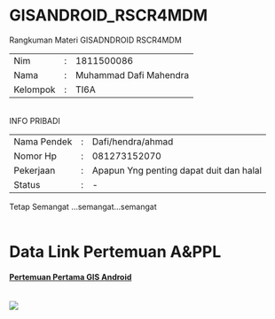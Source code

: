 # GISANDROID_RSCR4MDM
Rangkuman Materi GISADNDROID RSCR4MDM

<table>
  <tr> <td> Nim</td> <td> : </td> <td> 1811500086 </td> </tr>
  <tr> <td> Nama</td> <td> : </td> <td> Muhammad Dafi Mahendra </td> </tr>
  <tr> <td> Kelompok </td> <td> : </td> <td> TI6A </td> </tr>
</table>
<br>
INFO PRIBADI <br>
<table border ="0">
  <tr>
    <td> Nama Pendek</td> <td> : </td> <td> Dafi/hendra/ahmad </td>
  </tr>
  <tr>
    <td> Nomor Hp</td> <td> : </td> <td> 081273152070  </td>
  </tr>
  <tr>
    <td> Pekerjaan </td> <td> : </td> <td> Apapun Yng penting dapat duit dan halal </td>
  </tr>
  <tr>
    <td>Status</td> <td> : </td> <td> -  </td>
  </tr>
</table>
Tetap Semangat ...semangat...semangat<br>
<br>

# Data Link Pertemuan A&PPL
<oi>
  <h4><a href ="https://md4m.github.io/GISANDROID_RSCR4MDM/1">Pertemuan Pertama GIS Android</a> </h4>
<!--   <h4><a href ="https://md4m.github.io/RPL_TI6A_MDM/2">Saduran Pertemuan Ke-2 </a> </h4>
  <h4><a href ="https://md4m.github.io/RPL_TI6A_MDM/3">Saduran Pertemuan Ke-3 </a> </h4>
  <h4><a href ="https://md4m.github.io/RPL_TI6A_MDM/4">Saduran Pertemuan Ke-4 </a> </h4>
  <h4><a href ="https://md4m.github.io/RPL_TI6A_MDM/5">Saduran Pertemuan Ke-5 </a> </h4> -->
</oi>
<br>
<img src="dafi.jpg">
